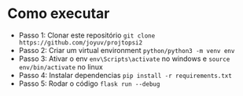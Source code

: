 # Como executar

- Passo 1: Clonar este repositório `git clone https://github.com/joyuv/projtopsi2`
- Passo 2: Criar um virtual environment `python/python3 -m venv env`
- Passo 3: Ativar o env `env\Scripts\activate` no windows e `source env/bin/activate` no linux
- Passo 4: Instalar dependencias `pip install -r requirements.txt`
- Passo 5: Rodar o código `flask run --debug`
